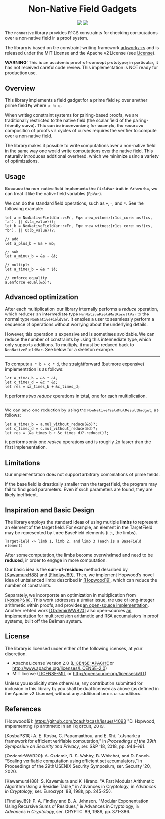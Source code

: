 <h1 align="center">Non-Native Field Gadgets</h1>

<p align="center">
    <a href="https://github.com/scipr-lab/zexe/blob/master/LICENSE-APACHE"><img src="https://img.shields.io/badge/license-APACHE-blue.svg"></a>
    <a href="https://github.com/scipr-lab/zexe/blob/master/LICENSE-MIT"><img src="https://img.shields.io/badge/license-MIT-blue.svg"></a>
</p>

The `nonnative` library provides R1CS constraints for checking computations over a non-native field in a proof system. 
 
The library is based on the constraint-writing framework [arkworks-rs](https://github.com/arkworks-rs) and is released under the MIT License and the Apache v2 License (see [License](#license)).

**WARNING:** This is an academic proof-of-concept prototype; in particular, it has not received careful code review. This implementation is NOT ready for production use.

## Overview

This library implements a field gadget for a prime field `Fp` over another prime field `Fq` where `p != q`.

When writing constraint systems for pairing-based proofs, we are traditionally restricted to the native field (the scalar field of the pairing-friendly curve).
This can be inconvenient; for example, the recursive composition of proofs via cycles of curves requires the verifier to compute over a non-native field.

The library makes it possible to write computations over a non-native field in the same way one would write computations over the native field. This naturally introduces additional overhead, which we minimize using a variety of optimizations.

## Usage

Because the non-native field implements the `FieldVar` trait in Arkworks, we can treat it like the native field variables (`FpVar`).

We can do the standard field operations, such as `+`, `-`, and `*`. See the following example:

```
let a = NonNativeFieldVar::<Fr, Fq>::new_witness(r1cs_core::ns!(cs, "a"), || Ok(a_value))?;
let b = NonNativeFieldVar::<Fr, Fq>::new_witness(r1cs_core::ns!(cs, "b"), || Ok(b_value))?;

// add
let a_plus_b = &a + &b;

// sub
let a_minus_b = &a - &b;

// multiply
let a_times_b = &a * $b;

// enforce equality
a.enforce_equal(&b)?;
```

## Advanced optimization

After each multiplication, our library internally performs a *reduce* operation, which reduces an intermediate type `NonNativeFieldMulResultVar` to the normal type `NonNativeFieldVar`.
It enables a user to seamlessly perform a sequence of operations without worrying about the underlying details.

However, this operation is expensive and is sometimes avoidable. We can reduce the number of constraints by using this intermediate type, which only supports additions. To multiply, it must be reduced back to `NonNativeFieldVar`. See below for a skeleton example. 

---

To compute `a * b + c * d`, the straightforward (but more expensive) implementation is as follows:

```
let a_times_b = &a * &b;
let c_times_d = &c * &d;
let res = &a_times_b + &c_times_d;
```

It performs two *reduce* operations in total, one for each multiplication.

---

We can save one reduction by using the `NonNativeFieldMulResultGadget`, as follows:

```
let a_times_b = a.mul_without_reduce(&b)?;
let c_times_d = c.mul_without_reduce(&d)?;
let res = (&a_times_b + &c_times_d)?.reduce()?;
```

It performs only one *reduce* operations and is roughly 2x faster than the first implementation.

## Limitations

Our implementation does not support arbitrary combinations of prime fields. 

If the base field is drastically smaller than the target field, the program may fail to find good parameters. Even if such parameters are found, they are likely inefficient.



## Inspiration and Basic Design

The library employs the standard ideas of using multiple **limbs** to represent an element of the target field. For example, an element in the TargetField may be represented by three BaseField elements (i.e., the limbs).

```
TargetField -> limb 1, limb 2, and limb 3 (each is a BaseField element)
```

After some computation, the limbs become overwhelmed and need to be **reduced**, in order to engage in more computation.

Our basic idea is the **sum-of-residues** method described by  [[KawamuraH88]](https://doi.org/10.1007/3-540-45961-8_21) and [[FindlayJ89]](https://doi.org/10.1007/0-387-34805-0_35). Then, we implement Hopwood's novel idea of unbalanced limbs described in [[Hopwood19]](https://github.com/zcash/zcash/issues/4093), which can reduce the number of constraints. 

Separately, we incorporate an optimization in multiplication from [[KosbaPS18]](https://akosba.github.io/papers/xjsnark.pdf). This work addresses a similar issue, the use of long-integer arithmetic within proofs, and provides [an open-source implementation](https://github.com/akosba/xjsnark). Another related work [[OzdemirWWB20]](https://eprint.iacr.org/2019/1494) also open-sources [an implementation](https://github.com/alex-ozdemir/bellman-bignat) for multiprecision arithmetic and RSA accumulators in proof systems, built off the Bellman system.

## License

The library is licensed under either of the following licenses, at your discretion.

 * Apache License Version 2.0 ([LICENSE-APACHE](LICENSE-APACHE) or http://www.apache.org/licenses/LICENSE-2.0)
 * MIT license ([LICENSE-MIT](LICENSE-MIT) or http://opensource.org/licenses/MIT)

Unless you explicitly state otherwise, any contribution submitted for inclusion in this library by you shall be dual licensed as above (as defined in the Apache v2 License), without any additional terms or conditions.

## References

[Hopwood19]: https://github.com/zcash/zcash/issues/4093 "D. Hopwood, Implementing Fp arithmetic in an Fq circuit, 2019.

[KosbaPS18]: A. E. Kosba, C. Papamanthou, and E. Shi. “xJsnark: a framework for efficient verifiable computation,” in *Proceedings of the 39th Symposium on Security and Privacy*, ser. S&P ’18, 2018, pp. 944–961.

[OzdemirWWB20]: A. Ozdemir, R. S. Wahby, B. Whitehat, and D. Boneh. “Scaling verifiable computation using efficient set accumulators,” in Proceedings of the 29th USENIX Security Symposium, ser. Security ’20, 2020.

[KawamuraH88]: S. Kawamiura and K. Hirano. "A Fast Modular Arithmetic Algorithm Using a Residue Table," in Advances in Cryptology, in *Advances in Cryptology*, ser. Eurocrypt '88, 1988, pp. 245-250.

[FindlayJ89]: P. A. Findlay and B. A. Johnson. "Modular Exponentiation Using Recursive Sums of Residues," in Advances in Cryptology, in *Advances in Cryptology*, ser. CRYPTO '89, 1989, pp. 371-386.
